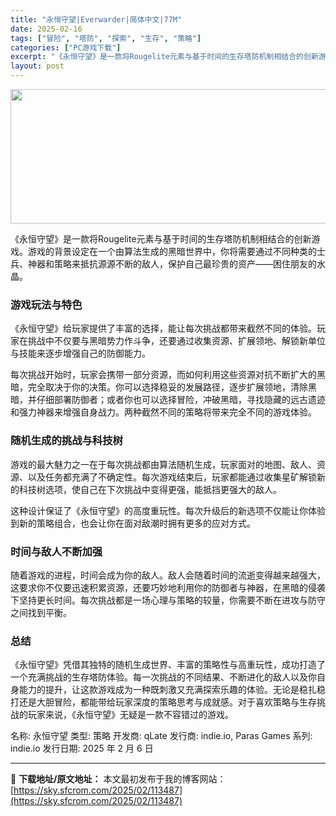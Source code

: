 ```yaml
---
title: "永恒守望|Everwarder|简体中文|77M"
date: 2025-02-16
tags: ["冒险", "塔防", "探索", "生存", "策略"]
categories: ["PC游戏下载"]
excerpt: "《永恒守望》是一款将Rougelite元素与基于时间的生存塔防机制相结合的创新游戏。游戏的背景设定在一个由算法生成的黑暗世界中，你将需要通过不同种类的士兵、神器和策略来抵抗源源不断的敌人，保护自己最珍贵的资产——困住朋友的水晶。 游戏玩法与特色 《永恒守望》给玩家提供了丰富的选择，能让每次挑战都带来&hellip;"
layout: post
---
```


<img class="aligncenter size-full wp-image-113489" src="https://sky.sfcrom.com/wp-content/uploads/2025/02/2025021602443986.webp" alt="" width="660" height="215" />

《永恒守望》是一款将Rougelite元素与基于时间的生存塔防机制相结合的创新游戏。游戏的背景设定在一个由算法生成的黑暗世界中，你将需要通过不同种类的士兵、神器和策略来抵抗源源不断的敌人，保护自己最珍贵的资产——困住朋友的水晶。
<h3>游戏玩法与特色</h3>
《永恒守望》给玩家提供了丰富的选择，能让每次挑战都带来截然不同的体验。玩家在挑战中不仅要与黑暗势力作斗争，还要通过收集资源、扩展领地、解锁新单位与技能来逐步增强自己的防御能力。

每次挑战开始时，玩家会携带一部分资源，而如何利用这些资源对抗不断扩大的黑暗，完全取决于你的决策。你可以选择稳妥的发展路径，逐步扩展领地，清除黑暗，并仔细部署防御者；或者你也可以选择冒险，冲破黑暗，寻找隐藏的远古遗迹和强力神器来增强自身战力。两种截然不同的策略将带来完全不同的游戏体验。
<h3>随机生成的挑战与科技树</h3>
游戏的最大魅力之一在于每次挑战都由算法随机生成，玩家面对的地图、敌人、资源、以及任务都充满了不确定性。每次游戏结束后，玩家都能通过收集星矿解锁新的科技树选项，使自己在下次挑战中变得更强，能抵挡更强大的敌人。

这种设计保证了《永恒守望》的高度重玩性。每次升级后的新选项不仅能让你体验到新的策略组合，也会让你在面对敌潮时拥有更多的应对方式。
<h3>时间与敌人不断加强</h3>
随着游戏的进程，时间会成为你的敌人。敌人会随着时间的流逝变得越来越强大，这要求你不仅要迅速积累资源，还要巧妙地利用你的防御者与神器，在黑暗的侵袭下坚持更长时间。每次挑战都是一场心理与策略的较量，你需要不断在进攻与防守之间找到平衡。
<h3>总结</h3>
《永恒守望》凭借其独特的随机生成世界、丰富的策略性与高重玩性，成功打造了一个充满挑战的生存塔防体验。每一次挑战的不同结果、不断进化的敌人以及你自身能力的提升，让这款游戏成为一种既刺激又充满探索乐趣的体验。无论是稳扎稳打还是大胆冒险，都能带给玩家深度的策略思考与成就感。对于喜欢策略与生存挑战的玩家来说，《永恒守望》无疑是一款不容错过的游戏。

名称: 永恒守望
类型: 策略
开发商: qLate
发行商: indie.io, Paras Games
系列: indie.io
发行日期: 2025 年 2 月 6 日

---
📖 **下载地址/原文地址：** 本文最初发布于我的博客网站：[https://sky.sfcrom.com/2025/02/113487](https://sky.sfcrom.com/2025/02/113487)
